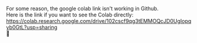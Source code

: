 For some reason, the google colab link isn't working in Github. <br />
Here is the link if you want to see the Colab directly: <br />
https://colab.research.google.com/drive/102cscf9qg3tEMMOQcJD0UgIopqyb0GtL?usp=sharing <br />
:goggles:

